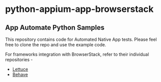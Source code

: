 # python-appium-app-browserstack
App Automate Python Samples
---------------------

This repository contains code for Automated Native App tests. Please feel free to clone the repo and use the example code.

For frameworks integration with BrowserStack, refer to their individual repositories -

- [Lettuce](https://github.com/browserstack/lettuce-appium-app-browserstack)
- [Behave](https://github.com/browserstack/behave-appium-app-browserstack)
